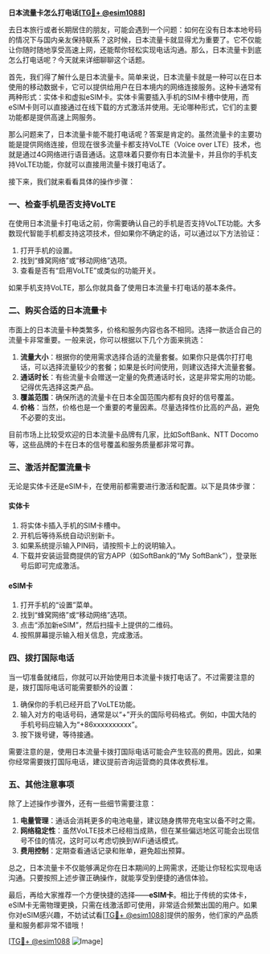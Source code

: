 **日本流量卡怎么打电话[[TG💪+ @esim1088](https://t.me/s/esim1088)]**

去日本旅行或者长期居住的朋友，可能会遇到一个问题：如何在没有日本本地号码的情况下与国内亲友保持联系？这时候，日本流量卡就显得尤为重要了。它不仅能让你随时随地享受高速上网，还能帮你轻松实现电话沟通。那么，日本流量卡到底怎么打电话呢？今天就来详细聊聊这个话题。

首先，我们得了解什么是日本流量卡。简单来说，日本流量卡就是一种可以在日本使用的移动数据卡，它可以提供给用户在日本境内的网络连接服务。这种卡通常有两种形式：实体卡和虚拟eSIM卡。实体卡需要插入手机的SIM卡槽中使用，而eSIM卡则可以直接通过在线下载的方式激活并使用。无论哪种形式，它们的主要功能都是提供高速上网服务。

那么问题来了，日本流量卡能不能打电话呢？答案是肯定的。虽然流量卡的主要功能是提供网络连接，但现在很多流量卡都支持VoLTE（Voice over LTE）技术，也就是通过4G网络进行语音通话。这意味着只要你有日本流量卡，并且你的手机支持VoLTE功能，你就可以直接用流量卡拨打电话了。

接下来，我们就来看看具体的操作步骤：

### **一、检查手机是否支持VoLTE**
在使用日本流量卡打电话之前，你需要确认自己的手机是否支持VoLTE功能。大多数现代智能手机都支持这项技术，但如果你不确定的话，可以通过以下方法验证：
1. 打开手机的设置。
2. 找到“蜂窝网络”或“移动网络”选项。
3. 查看是否有“启用VoLTE”或类似的功能开关。

如果手机支持VoLTE，那么你就具备了使用日本流量卡打电话的基本条件。

### **二、购买合适的日本流量卡**
市面上的日本流量卡种类繁多，价格和服务内容也各不相同。选择一款适合自己的流量卡非常重要。一般来说，你可以根据以下几个方面来挑选：
1. **流量大小**：根据你的使用需求选择合适的流量套餐。如果你只是偶尔打打电话，可以选择流量较少的套餐；如果是长时间使用，则建议选择大流量套餐。
2. **通话时长**：有些流量卡会赠送一定量的免费通话时长，这是非常实用的功能。记得优先选择这类产品。
3. **覆盖范围**：确保所选的流量卡在日本全国范围内都有良好的信号覆盖。
4. **价格**：当然，价格也是一个重要的考量因素。尽量选择性价比高的产品，避免不必要的支出。

目前市场上比较受欢迎的日本流量卡品牌有几家，比如SoftBank、NTT Docomo等，这些品牌的卡在日本的信号覆盖和服务质量都非常可靠。

### **三、激活并配置流量卡**
无论是实体卡还是eSIM卡，在使用前都需要进行激活和配置。以下是具体步骤：
#### **实体卡**
1. 将实体卡插入手机的SIM卡槽中。
2. 开机后等待系统自动识别新卡。
3. 如果系统提示输入PIN码，请按照卡上的说明输入。
4. 下载并安装运营商提供的官方APP（如SoftBank的“My SoftBank”），登录账号后即可完成激活。

#### **eSIM卡**
1. 打开手机的“设置”菜单。
2. 找到“蜂窝网络”或“移动网络”选项。
3. 点击“添加新eSIM”，然后扫描卡上提供的二维码。
4. 按照屏幕提示输入相关信息，完成激活。

### **四、拨打国际电话**
当一切准备就绪后，你就可以开始使用日本流量卡拨打电话了。不过需要注意的是，拨打国际电话可能需要额外的设置：
1. 确保你的手机已经开启了VoLTE功能。
2. 输入对方的电话号码，通常是以“+”开头的国际号码格式。例如，中国大陆的手机号码应输入为“+86xxxxxxxxxx”。
3. 按下拨号键，等待接通。

需要注意的是，使用日本流量卡拨打国际电话可能会产生较高的费用。因此，如果你经常需要拨打国际电话，建议提前咨询运营商的具体收费标准。

### **五、其他注意事项**
除了上述操作步骤外，还有一些细节需要注意：
1. **电量管理**：通话会消耗更多的电池电量，建议随身携带充电宝以备不时之需。
2. **网络稳定性**：虽然VoLTE技术已经相当成熟，但在某些偏远地区可能会出现信号不佳的情况，这时可以考虑切换到WiFi通话模式。
3. **费用控制**：定期查看通话记录和账单，避免超出预算。

总之，日本流量卡不仅能够满足你在日本期间的上网需求，还能让你轻松实现电话沟通。只要按照上述步骤正确操作，就能享受到便捷的通信体验。

最后，再给大家推荐一个方便快捷的选择——**eSIM卡**。相比于传统的实体卡，eSIM卡无需物理更换，只需在线激活即可使用，非常适合频繁出国的用户。如果你对eSIM感兴趣，不妨试试看[[TG💪+ @esim1088](https://t.me/s/esim1088)]提供的服务，他们家的产品质量和服务都非常不错哦！

[[TG💪+ @esim1088](https://t.me/s/esim1088) ![Image](https://i.postimg.cc/4NQfJmqS/Snipaste-2025-05-13-00-14-12.png)]